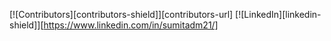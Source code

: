 <div id="top"></div>

[![Contributors][contributors-shield]][contributors-url]
[![LinkedIn][linkedin-shield]][https://www.linkedin.com/in/sumitadm21/]
